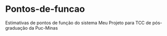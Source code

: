 # Pontos-de-funcao
Estimativas de pontos de função do sistema Meu Projeto para TCC de pós-graduação da Puc-Minas
